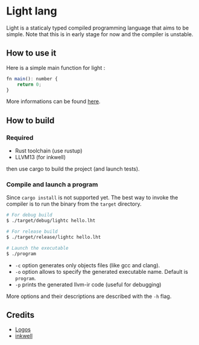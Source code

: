 # Light lang

Light is a staticaly typed compiled programming language that aims to be simple.
Note that this is in early stage for now and the compiler is unstable.

## How to use it

Here is a simple main function for light :

```js
fn main(): number {
    return 0;
}
```

More informations can be found [here](specs.md).

## How to build

### Required

* Rust toolchain (use rustup)
* LLVM13 (for inkwell)
    
then use cargo to build the project (and launch tests).

### Compile and launch a program

Since `cargo install` is not supported yet. The best way to invoke the compiler
is to run the binary from the `target` directory.

``` sh
# For debug build
$ ./target/debug/lightc hello.lht

# For release build
$ ./target/release/lightc hello.lht

# Launch the executable
$ ./program
```

* `-c` option generates only objects files (like gcc and clang).
* `-o` option allows to specify the generated executable name. Default is `program`.
* `-p` prints the generated llvm-ir code (useful for debugging)

More options and their descriptions are described with the `-h` flag.

## Credits

- [Logos](https://docs.rs/logos/latest/logos/)
- [inkwell](https://github.com/TheDan64/inkwell)

